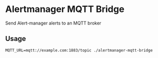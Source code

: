 # Alertmanager MQTT Bridge

Send Alert-manager alerts to an MQTT broker

## Usage
```text
MQTT_URL=mqtt://example.com:1883/topic ./alertmanager-mqtt-bridge
```